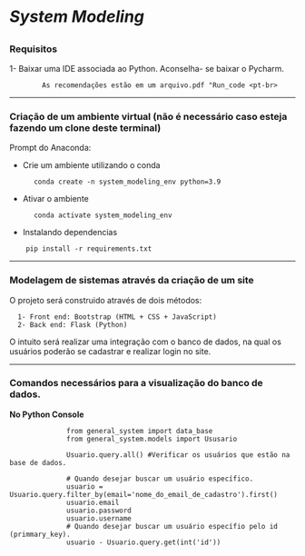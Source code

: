 # ***System Modeling***

##

### **Requisitos**

 1- Baixar uma IDE associada ao Python. Aconselha- se baixar o Pycharm. 
        
            As recomendações estão em um arquivo.pdf "Run_code <pt-br>
----------
### **Criação de um ambiente virtual (não é necessário caso esteja fazendo um clone deste terminal)**

Prompt do Anaconda:

- Crie um ambiente utilizando o conda

```
      conda create -n system_modeling_env python=3.9
```

- Ativar o ambiente

```
      conda activate system_modeling_env
```

- Instalando dependencias

```commandline
    pip install -r requirements.txt
```

--------

### **Modelagem de sistemas através da criação de um site** 

O projeto será construido através de dois métodos:

      1- Front end: Bootstrap (HTML + CSS + JavaScript)
      2- Back end: Flask (Python)

O intuito será realizar uma integração com o banco de dados, na qual os usuários poderão se cadastrar e realizar login no site. 

---------

### Comandos necessários para a visualização do banco de dados. 

**No Python Console**

                  from general_system import data_base
                  from general_system.models import Ususario
                  
                  Usuario.query.all() #Verificar os usuários que estão na base de dados. 
                
                  # Quando desejar buscar um usuário específico.
                  usuario = Usuario.query.filter_by(email='nome_do_email_de_cadastro').first()
                  usuario.email
                  usuario.password
                  usuario.username
                  # Quando desejar buscar um usuário específio pelo id (primmary_key).
                  usuario - Usuario.query.get(int('id'))
                  
